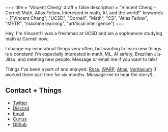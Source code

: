 +++
title = 'Vincent Cheng'
draft = false
description = "Vincent Cheng - Cornell Math, Atlas Fellow, Interested in math, AI, and the world!"
keywords = ["Vincent Cheng", "UCSD", "Cornell", "Math", "CS", "Atlas Fellow", "METR", "machine learning", "artificial intelligence"]
+++

Hey, I'm Vincent!
I was a freshman at UCSD and am a sophomore studying math at Cornell now.

I change my mind about things very often, but wanting to learn new things is a constant! I'm especially interested in math, ML, AI safety, Brazilian Jiu-Jitsu, and meeting new people. Message or email me if you want to talk!

Things I've been a part of and enjoyed: [Ross](https://rossprogram.org/), [WARP](https://www.warp.camp/), [Atlas](https://www.atlasfellowship.org/), [Veritasium](https://www.youtube.com/@veritasium) (I worked there part time for six months. Message me to hear the story!).

## Contact + Things
- [Twitter](https://x.com/vvvincent_c)
- [Discord](https://discord.com/users/vvvincent)
- [Email](mailto:vincentcheng236@gmail.com)
- [Curius](https://curius.app/vincent-cheng)
- [Github](https://github.com/vncntt)